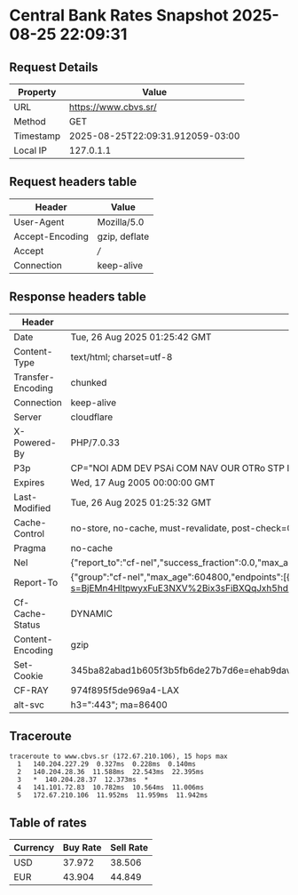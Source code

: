 # Central Bank Rates Snapshot 2025-08-25 22:09:31
## Request Details

| Property | Value |
|----------|-------|
| URL | https://www.cbvs.sr/ |
| Method | GET |
| Timestamp | 2025-08-25T22:09:31.912059-03:00 |
| Local IP | 127.0.1.1 |
    
## Request headers table

| Header | Value |
|--------|-------|
| User-Agent | Mozilla/5.0 |
| Accept-Encoding | gzip, deflate |
| Accept | */* |
| Connection | keep-alive |

    
## Response headers table
| Header | Value |
|--------|-------|
| Date | Tue, 26 Aug 2025 01:25:42 GMT |
| Content-Type | text/html; charset=utf-8 |
| Transfer-Encoding | chunked |
| Connection | keep-alive |
| Server | cloudflare |
| X-Powered-By | PHP/7.0.33 |
| P3p | CP="NOI ADM DEV PSAi COM NAV OUR OTRo STP IND DEM" |
| Expires | Wed, 17 Aug 2005 00:00:00 GMT |
| Last-Modified | Tue, 26 Aug 2025 01:25:32 GMT |
| Cache-Control | no-store, no-cache, must-revalidate, post-check=0, pre-check=0 |
| Pragma | no-cache |
| Nel | {"report_to":"cf-nel","success_fraction":0.0,"max_age":604800} |
| Report-To | {"group":"cf-nel","max_age":604800,"endpoints":[{"url":"https://a.nel.cloudflare.com/report/v4?s=BjEMn4HltpwyxFuE3NXV%2Bix3sFiBXQqJxh5hdhfJ%2BEERgW%2BPz4GHFTYIjl3DLeO8HQMGc4nqAKzmEnsXCXEzyg6tl79kMHaiQP2Q"}]} |
| Cf-Cache-Status | DYNAMIC |
| Content-Encoding | gzip |
| Set-Cookie | 345ba82abad1b605f3b5fb6de27b7d6e=ehab9dav5qf3o4bhri22mtv3k1; HttpOnly; Path=/ |
| CF-RAY | 974f895f5de969a4-LAX |
| alt-svc | h3=":443"; ma=86400 |

## Traceroute 

```
traceroute to www.cbvs.sr (172.67.210.106), 15 hops max
  1   140.204.227.29  0.327ms  0.228ms  0.140ms 
  2   140.204.28.36  11.588ms  22.543ms  22.395ms 
  3   *  140.204.28.37  12.373ms  * 
  4   141.101.72.83  10.782ms  10.564ms  11.006ms 
  5   172.67.210.106  11.952ms  11.959ms  11.942ms 

```


## Table of rates

| Currency | Buy Rate | Sell Rate |
|----------|----------|-----------|
| USD | 37.972 | 38.506 |
| EUR | 43.904 | 44.849 |
